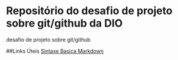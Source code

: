 # Repositório do desafio de projeto sobre git/github da DIO
desafio de projeto sobre git/github

##Links Úteis
[Sintaxe Basica Markdown](https://www.markdownguide.org/basic-syntax/)
